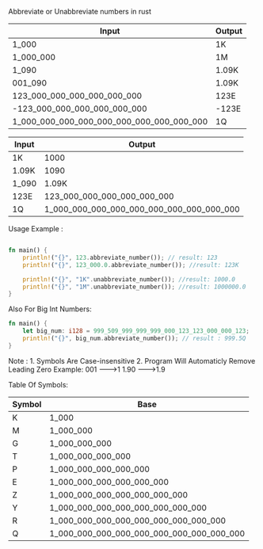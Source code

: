 Abbreviate or Unabbreviate numbers in rust


|     Input                   |    Output    |
|-----------------------------|--------------|
|         1_000               |     1K       |
|         1_000_000           |     1M       |
|         1_090               |     1.09K    |
|         001_090               |     1.09K    |
| 123_000_000_000_000_000_000 |     123E     |
| -123_000_000_000_000_000_000 |     -123E     |
| 1_000_000_000_000_000_000_000_000_000_000 |     1Q     |






|     Input                   |    Output    |
|-----------------------------|--------------|
|         1K               |     1000       |
|         1.09K           |     1090      |
|         1_090               |     1.09K    |
|      123E     |123_000_000_000_000_000_000|
|      1Q     |1_000_000_000_000_000_000_000_000_000_000|


Usage Example :

```rust

fn main() {
    println!("{}", 123.abbreviate_number()); // result: 123
    println!("{}", 123_000.0.abbreviate_number()); //result: 123K

    println!("{}", "1K".unabbreviate_number()); //result: 1000.0
    println!("{}", "1M".unabbreviate_number()); //result: 1000000.0
}

```

Also For Big Int Numbers: 
```rust
fn main() {
    let big_num: i128 = 999_509_999_999_999_000_123_123_000_000_123;
    println!("{}", big_num.abbreviate_number()); // result : 999.5Q
}

```

Note : 1. Symbols Are Case-insensitive
       2. Program Will Automaticly Remove Leading Zero 
       Example:
           001 --->1
           1.90 --->1.9


Table Of Symbols:

|     Symbol                   |    Base    |
|-----------------------------|--------------|
|         K               |     1_000       |
|         M               |      1_000_000      |
|         G               |     1_000_000_000    |
|      T                 |      1_000_000_000_000 |
|      P                 |      1_000_000_000_000_000  |
|      E                 |      1_000_000_000_000_000_000   |
|      Z                 |      1_000_000_000_000_000_000_000   |
|      Y                 |      1_000_000_000_000_000_000_000_000  |
|      R                 |      1_000_000_000_000_000_000_000_000_000   |
|      Q                 |      1_000_000_000_000_000_000_000_000_000_000   |


